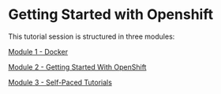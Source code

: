 # Getting Started with Openshift

This tutorial session is structured in three modules:

[Module 1 - Docker](1%20-%20Docker.md)

[Module 2 - Getting Started With OpenShift](2%20-%20Getting%20Started%20With%20OpenShift.md)

[Module 3 - Self-Paced Tutorials](3%20-%20Self-Paced%20Tutorials.md)
